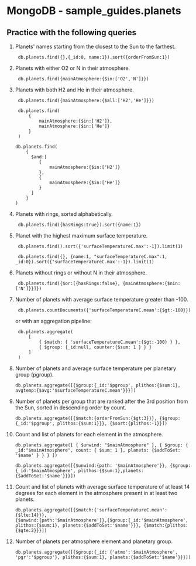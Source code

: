 # MongoDB - sample_guides.planets

## Practice with the following queries

1. Planets' names starting from the closest to the Sun to the farthest.

   ```mongodb
    db.planets.find({},{_id:0, name:1}).sort({orderFromSun:1})
   ```

2. Planets with either O2 or N in their atmosphere.

   ```mongodb
    db.planets.find({mainAtmosphere:{$in:['O2','N']}})
   ```

3. Planets with both H2 and He in their atmosphere.

   ```mongodb
    db.planets.find({mainAtmosphere:{$all:['H2','He']}})
   ```

   ```mongodb
    db.planets.find(
        {
            mainAtmosphere:{$in:['H2']},
            mainAtmosphere:{$in:['He']}
        }
    )
   ```

   ```mongodb
   db.planets.find(
       {
         $and:[
            {
                mainAtmosphere:{$in:['H2']}
            },
            {
                mainAtmosphere:{$in:['He']}
            }
         ]
       }
   )
   ```

4. Planets with rings, sorted alphabetically.

   ```mongodb
    db.planets.find({hasRings:true}).sort({name:1})
   ```

5. Planet with the highest maximum surface temperature.

   ```mongodb
    db.planets.find().sort({'surfaceTemperatureC.max':-1}).limit(1)
   ```

   ```mongodb
    db.planets.find({}, {name:1, "surfaceTemperatureC.max":1, _id:0}).sort({'surfaceTemperatureC.max':-1}).limit(1)
   ```

6. Planets without rings or without N in their atmosphere.

   ```mongodb
    db.planets.find({$or:[{hasRings:false}, {mainAtmosphere:{$nin:
   ['N']}}]})
   ```

7. Number of planets with average surface temperature greater than -100.

   ```mongodb
    db.planets.countDocuments({'surfaceTemperatureC.mean':{$gt:-100}})
   ```

   or with an aggregation pipeline:

   ```mongodb
    db.planets.aggregate(
        [
            { $match: { 'surfaceTemperatureC.mean':{$gt:-100} } },
            { $group: {_id:null, counter:{$sum: 1 } } }
        ]
    )
   ```

8. Number of planets and average surface temperature per planetary group (pgroup).

   ```mongodb
   db.planets.aggregate([{$group:{_id:'$pgroup', plithos:{$sum:1},
   avgtemp:{$avg:'$surfaceTemperatureC.mean'}}}])
   ```

9. Number of planets per group that are ranked after the 3rd position from the Sun, sorted in descending order by count.

   ```mongodb
   db.planets.aggregate([{$match:{orderFromSun:{$gt:3}}}, {$group:
   {_id:'$pgroup', plithos:{$sum:1}}}, {$sort:{plithos:-1}}])
   ```

10. Count and list of planets for each element in the atmosphere.

    ```mongodb
    db.planets.aggregate([ { $unwind: "$mainAtmosphere" }, { $group: { _id:"$mainAtmosphere", count: { $sum: 1 }, planets: {$addToSet: '$name' } } } ])
    ```

    ```mongodb
    db.planets.aggregate([{$unwind:{path: '$mainAtmosphere'}}, {$group:{_id:'$mainAtmosphere', plithos:{$sum:1},planets:{$addToSet:'$name'}}}])
    ```

11. Count and list of planets with average surface temperature of at least 14 degrees for each element in the atmosphere present in at least two planets.

    ```mongodb
    db.planets.aggregate([{$match:{'surfaceTemperatureC.mean':{$lte:14}}},
    {$unwind:{path:'$mainAtmosphere'}},{$group:{_id:'$mainAtmosphere',
    plithos:{$sum:1}, planets:{$addToSet:'$name'}}}, {$match:{plithos:
    {$gte:2}}}])
    ```

12. Number of planets per atmosphere element and planetary group.

    ```mongodb
    db.planets.aggregate([{$group:{_id: {'atmo':'$mainAtmosphere', 'pgr':'$pgroup'}, plithos:{$sum:1}, planets:{$addToSet:'$name'}}}])
    ```

